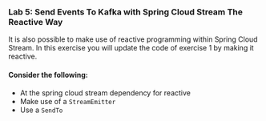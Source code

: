 ### Lab 5: Send Events To Kafka with Spring Cloud Stream The Reactive Way
It is also possible to make use of reactive programming within Spring Cloud Stream.
In this exercise you will update the code of exercise 1 by making it reactive.

#### Consider the following:
* At the spring cloud stream dependency for reactive
* Make use of a `StreamEmitter`
* Use a `SendTo`
